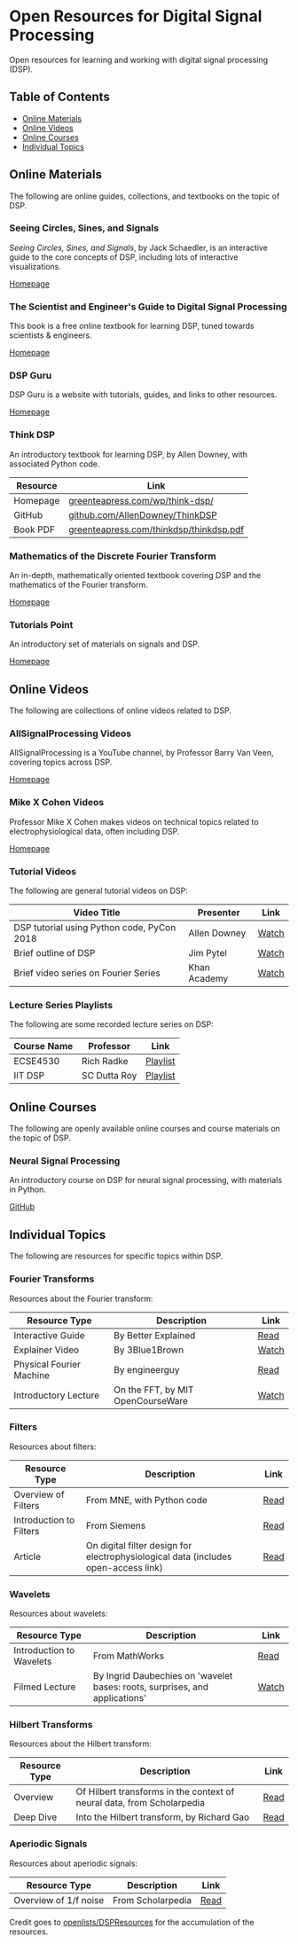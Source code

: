 # Open Resources for Digital Signal Processing

Open resources for learning and working with digital signal processing (DSP).

## Table of Contents

- [Online Materials](#online-materials)
- [Online Videos](#online-videos)
- [Online Courses](#online-courses)
- [Individual Topics](#individual-topics)

## Online Materials

The following are online guides, collections, and textbooks on the topic of DSP.

### Seeing Circles, Sines, and Signals

*Seeing Circles, Sines, and Signals*, by Jack Schaedler, is an interactive guide to the core concepts of DSP, including lots of interactive visualizations.

[Homepage](https://jackschaedler.github.io/circles-sines-signals/)

### The Scientist and Engineer's Guide to Digital Signal Processing

This book is a free online textbook for learning DSP, tuned towards scientists & engineers.

[Homepage](https://www.dspguide.com/)

### DSP Guru

DSP Guru is a website with tutorials, guides, and links to other resources.

[Homepage](https://dspguru.com)

### Think DSP

An introductory textbook for learning DSP, by Allen Downey, with associated Python code.

| Resource  | Link |
|-----------|------|
| Homepage  | [greenteapress.com/wp/think-dsp/](https://greenteapress.com/wp/think-dsp/) |
| GitHub    | [github.com/AllenDowney/ThinkDSP](https://github.com/AllenDowney/ThinkDSP) |
| Book PDF  | [greenteapress.com/thinkdsp/thinkdsp.pdf](https://greenteapress.com/thinkdsp/thinkdsp.pdf) |

### Mathematics of the Discrete Fourier Transform

An in-depth, mathematically oriented textbook covering DSP and the mathematics of the Fourier transform.

[Homepage](https://ccrma.stanford.edu/~jos/mdft/mdft.html)

### Tutorials Point

An introductory set of materials on signals and DSP.

[Homepage](https://www.tutorialspoint.com/digital_signal_processing/index.htm)

## Online Videos

The following are collections of online videos related to DSP.

### AllSignalProcessing Videos

AllSignalProcessing is a YouTube channel, by Professor Barry Van Veen, covering topics across DSP.

[Homepage](https://www.youtube.com/user/allsignalprocessing/)

### Mike X Cohen Videos

Professor Mike X Cohen makes videos on technical topics related to electrophysiological data, often including DSP.

[Homepage](https://www.youtube.com/channel/UCUR_LsXk7IYyueSnXcNextQ/)

### Tutorial Videos

The following are general tutorial videos on DSP:

| Video Title                                   | Presenter         | Link |
|-----------------------------------------------|-------------------|------|
| DSP tutorial using Python code, PyCon 2018    | Allen Downey      | [Watch](https://www.youtube.com/watch?v=SrJq2AzXZME) |
| Brief outline of DSP                          | Jim Pytel         | [Watch](https://www.youtube.com/watch?v=WgJMjDh0nLU) |
| Brief video series on Fourier Series          | Khan Academy      | [Watch](https://www.khanacademy.org/science/electrical-engineering/ee-signals) |

### Lecture Series Playlists

The following are some recorded lecture series on DSP:

| Course Name | Professor        | Link |
|-------------|-------------------|------|
| ECSE4530    | Rich Radke        | [Playlist](https://www.youtube.com/watch?v=hVOA8VtKLgk&list=PLuh62Q4Sv7BUSzx5Jr8Wrxxn-U10qG1et) |
| IIT DSP     | SC Dutta Roy      | [Playlist](https://www.youtube.com/watch?v=6dFnpz_AEyA&list=PL9567DFCA3A66F299) |

## Online Courses

The following are openly available online courses and course materials on the topic of DSP.

### Neural Signal Processing

An introductory course on DSP for neural signal processing, with materials in Python.

[GitHub](https://github.com/rdgao/COGS118C)

## Individual Topics

The following are resources for specific topics within DSP.

### Fourier Transforms

Resources about the Fourier transform:

| Resource Type            | Description                                    | Link |
|--------------------------|------------------------------------------------|------|
| Interactive Guide        | By Better Explained                            | [Read](https://betterexplained.com/articles/an-interactive-guide-to-the-fourier-transform/) |
| Explainer Video          | By 3Blue1Brown                                 | [Watch](https://www.youtube.com/watch?v=spUNpyF58BY) |
| Physical Fourier Machine | By engineerguy                                 | [Read](https://hackaday.com/2014/11/18/harmonic-analyzer-mechanical-fourier-computer/) |
| Introductory Lecture     | On the FFT, by MIT OpenCourseWare              | [Watch](https://www.youtube.com/watch?v=iTMn0Kt18tg) |

### Filters

Resources about filters:

| Resource Type            | Description                                                                        | Link |
|--------------------------|------------------------------------------------------------------------------------|------|
| Overview of Filters      | From MNE, with Python code                                                         | [Read](https://martinos.org/mne/stable/auto_tutorials/discussions/plot_background_filtering.html) |
| Introduction to Filters  | From Siemens                                                                       | [Read](https://community.plm.automation.siemens.com/t5/Testing-Knowledge-Base/Introduction-to-Filters-FIR-versus-IIR/ta-p/520959) |
| Article                  | On digital filter design for electrophysiological data (includes open-access link) | [Read](https://app.dimensions.ai/details/publication/pub.1019839915) |

### Wavelets

Resources about wavelets:

| Resource Type            | Description                                                                        | Link |
|--------------------------|------------------------------------------------------------------------------------|------|
| Introduction to Wavelets | From MathWorks                                                                     | [Read](https://www.mathworks.com/help/wavelet/gs/what-is-a-wavelet.html) |
| Filmed Lecture           | By Ingrid Daubechies on 'wavelet bases: roots, surprises, and applications'        | [Watch](https://www.youtube.com/watch?v=tMV61BZCrhk) |

### Hilbert Transforms

Resources about the Hilbert transform:

| Resource Type | Description                                                                    | Link |
|---------------|--------------------------------------------------------------------------------|------|
| Overview      | Of Hilbert transforms in the context of neural data, from Scholarpedia        | [Read](http://www.scholarpedia.org/article/Hilbert_transform_for_brain_waves) |
| Deep Dive     | Into the Hilbert transform, by Richard Gao                                        | [Read](http://www.rdgao.com/roemerhasit_Hilbert_Transform/) |

### Aperiodic Signals

Resources about aperiodic signals:

| Resource Type           | Description          | Link |
|-------------------------|----------------------|------|
| Overview of 1/f noise   | From Scholarpedia    | [Read](http://www.scholarpedia.org/article/1/f_noise) |


Credit goes to [openlists/DSPResources](https://github.com/openlists/DSPResources) for the accumulation of the resources.

